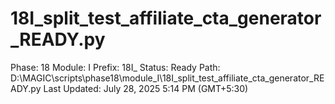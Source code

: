 # 18I_split_test_affiliate_cta_generator_READY.py

Phase: 18
Module: I
Prefix: 18I_
Status: Ready
Path: D:\MAGIC\scripts\phase18\module_I\18I_split_test_affiliate_cta_generator_READY.py
Last Updated: July 28, 2025 5:14 PM (GMT+5:30)